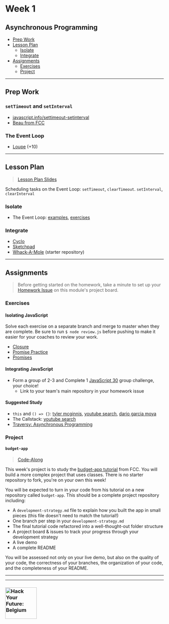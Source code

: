 # Week 1

## Asynchronous Programming

* [Prep Work](#prep-work)
* [Lesson Plan](#lesson-plan)
  * [Isolate](#isolate)
  * [Integrate](#integrate)
* [Assignments](#assignments)
  * [Exercises](#exercises)
  * [Project](#project)

---

## Prep Work

### `setTimeout` and `setInterval`

* [javascript.info/settimeout-setinterval](https://javascript.info/settimeout-setinterval)
* [Beau from FCC](https://www.youtube.com/watch?v=kOcFZV3c75I)

### The Event Loop

* [Loupe](http://latentflip.com/loupe/) (+10)

---

## Lesson Plan

> [Lesson Plan Slides](https://hackyourfuture.be/asynchronous-programming/week-1)

Scheduling tasks on the Event Loop: `setTimeout`, `clearTimeout`.  `setInterval`, `clearInterval`

### Isolate

* The Event Loop: [examples](../isolate/event-loop-examples), [exercises](../isolate/event-loop-exercises)

### Integrate

* [Cyclo](../integrate/cyclo)
* [Sketchpad](../integrate/sketchpad)
* [Whack-A-Mole](https://github.com/hackyourfuturebelgium/whack-a-mole) (starter repository)

---

## Assignments

> Before getting started on the homework, take a minute to set up your [Homework Issue](https://github.com/HackYourFutureBelgium/homework-submission#homework-issues) on this module's project board.

### Exercises

#### Isolating JavaScript

Solve each exercise on a separate branch and merge to master when they are complete.  Be sure to run `$ node review.js` before pushing to make it easier for your coaches to review your work.

* [Closure](https://github.com/hackyourfuturebelgium/closure)
* [Promise Practice](https://github.com/oliverjam/promise-practice)
* [Promises](https://github.com/hackyourfuturebelgium/promises)

#### Integrating JavaScript

* Form a group of 2-3 and Complete 1 [JavaScript 30](https://github.com/hackyourfuturebelgium/javascript-30) group challenge, your choice!
  * Link to your team's main repository in your homework issue

#### Suggested Study

* `this` and `() => {}`: [tyler mcginnis](https://tylermcginnis.com/arrow-functions/), [youtube search](https://www.youtube.com/results?search_query=arrow+function+binding+this), [dario garcia moya](https://www.codementor.io/@dariogarciamoya/understanding-this-in-javascript-with-arrow-functions-gcpjwfyuc)
* The Callstack: [youtube search](https://www.youtube.com/results?search_query=javascript+callstack)
* [Traversy: Asynchronous Programming](https://www.youtube.com/watch?v=PoRJizFvM7s)

### Project

#### `budget-app`

> [Code-Along](https://github.com/HackYourFutureBelgium/homework-submission/#projects)

This week's project is to study the [budget-app tutorial](https://www.youtube.com/watch?v=m_HJ3juuFvo) from FCC.  You will build a more complex project that uses classes.  There is no starter repository to fork, you're on your own this week!

You will be expected to turn in your code from his tutorial on a new repository called `budget-app`.  This should be a complete project repository including:

* A `development-strategy.md` file to explain how you built the app in small pieces (this file doesn't need to match the tutorial!)
* One branch per step in your `development-strategy.md`
* The final tutorial code refactored into a well-thought-out folder structure
* A project board & issues to track your progress through your development strategy
* A live demo
* A complete README

You will be assessed not only on your live demo, but also on the quality of your code, the correctness of your branches, the organization of your code, and the completeness of your README.

---
---

### <a href="https://hackyourfuture.be" target="_blank"><img src="https://user-images.githubusercontent.com/18554853/63941625-4c7c3d00-ca6c-11e9-9a76-8d5e3632fe70.jpg" width="100" height="100" alt="Hack Your Future: Belgium"></a>
